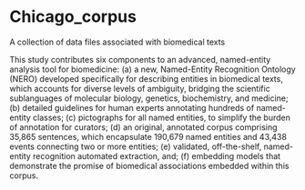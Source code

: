 # Chicago_corpus
A collection of data files associated with biomedical texts

This study contributes six components to an advanced, named-entity analysis tool for biomedicine: (a) a new, Named-Entity Recognition Ontology (NERO) developed specifically for describing entities in biomedical texts, which accounts for diverse levels of ambiguity, bridging the scientific sublanguages of molecular biology, genetics, biochemistry, and medicine; (b) detailed guidelines for human experts annotating hundreds of named-entity classes; (c) pictographs for all named entities, to simplify the burden of annotation for curators; (d) an original, annotated corpus comprising 35,865 sentences, which encapsulate 190,679 named entities and 43,438 events connecting two or more entities; (e) validated, off-the-shelf, named-entity recognition automated extraction, and; (f) embedding models that demonstrate the promise of biomedical associations embedded within this corpus.  
